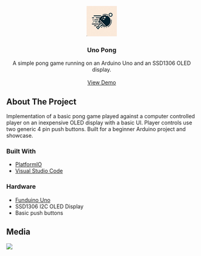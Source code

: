 <!-- PROJECT LOGO -->
<br />
<div align="center">
  <a href="https://github.com/agastyash/uno_pong">
    <img src="assets/logo.jpg" alt="Logo" width="80" height="80">
  </a>

<h3 align="center">Uno Pong</h3>
  <p align="center">
    A simple pong game running on an Arduino Uno and an SSD1306 OLED display.
    <br />
    <br />
    <a href="https://github.com/agastyash/uno_pong">View Demo</a>
  </p>
</div>

<!-- ABOUT THE PROJECT -->
## About The Project

Implementation of a basic pong game played against a computer controlled player on an inexpensive OLED display with a basic UI. Player controls use two generic 4 pin push buttons.
Built for a beginner Arduino project and showcase.


### Built With

* [PlatformIO](https://platformio.org/)
* [Visual Studio Code](https://code.visualstudio.com/)


### Hardware

* [Funduino Uno](https://funduinoshop.com/en/electronic-modules/other/microcontroller/funduino-uno-r3-microcontroller-arduino-compatible)
* SSD1306 I2C OLED Display
* Basic push buttons

## Media

![](https://imgur.com/n3VykIz)

